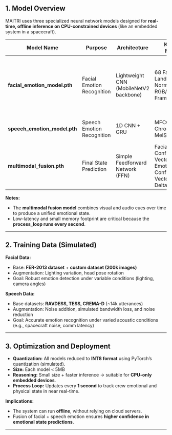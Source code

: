 ## **1. Model Overview**

MAITRI uses three specialized neural network models designed for **real-time, offline inference on CPU-constrained devices** (like an embedded system in a spacecraft).

| Model Name                   | Purpose                    | Architecture                           | Key Input Features                                                              | Output                                                                                      |
| ---------------------------- | -------------------------- | -------------------------------------- | ------------------------------------------------------------------------------- | ------------------------------------------------------------------------------------------- |
| **facial_emotion_model.pth** | Facial Emotion Recognition | Lightweight CNN (MobileNetV2 backbone) | 68 Facial Landmarks, Normalized RGB/Grayscale Frames                            | 6-way emotion classification (softmax: e.g., happy, sad, angry, neutral, surprise, disgust) |
| **speech_emotion_model.pth** | Speech Emotion Recognition | 1D CNN + GRU                           | MFCCs (20), Chroma, MelSpectrograms                                             | 6-way emotion classification (softmax)                                                      |
| **multimodal_fusion.pth**    | Final State Prediction     | Simple Feedforward Network (FFN)       | Facial Emotion Confidence Vector, Speech Emotion Confidence Vector, Time Deltas | Fused Emotion Confidence Vector                                                             |

**Notes:**

* The **multimodal fusion model** combines visual and audio cues over time to produce a unified emotional state.
* Low-latency and small memory footprint are critical because the **process_loop runs every second**.

---

## **2. Training Data (Simulated)**

**Facial Data:**

* Base: **FER-2013 dataset** + **custom dataset (200k images)**
* Augmentation: Lighting variation, head pose rotation
* Goal: Robust emotion detection under variable conditions (lighting, camera angles)

**Speech Data:**

* Base datasets: **RAVDESS, TESS, CREMA-D** (~14k utterances)
* Augmentation: Noise addition, simulated bandwidth loss, and noise reduction
* Goal: Accurate emotion recognition under varied acoustic conditions (e.g., spacecraft noise, comm latency)

---

## **3. Optimization and Deployment**

* **Quantization:** All models reduced to **INT8 format** using PyTorch’s quantization (simulated).
* **Size:** Each model < 5MB
* **Reasoning:** Small size + faster inference → suitable for **CPU-only embedded devices**.
* **Process Loop:** Updates every **1 second** to track crew emotional and physical state in near real-time.

**Implications:**

* The system can run **offline**, without relying on cloud servers.
* Fusion of facial + speech emotion ensures **higher confidence in emotional state predictions**.

---


